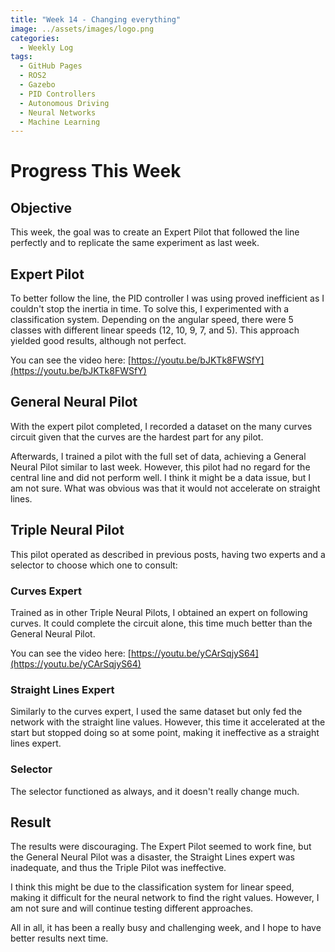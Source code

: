 ```yaml
---
title: "Week 14 - Changing everything"
image: ../assets/images/logo.png
categories:
  - Weekly Log
tags:
  - GitHub Pages
  - ROS2
  - Gazebo
  - PID Controllers
  - Autonomous Driving
  - Neural Networks
  - Machine Learning
---
```


# Progress This Week

## Objective

This week, the goal was to create an Expert Pilot that followed the line perfectly and to replicate the same experiment as last week.

## Expert Pilot

To better follow the line, the PID controller I was using proved inefficient as I couldn't stop the inertia in time. To solve this, I experimented with a classification system. Depending on the angular speed, there were 5 classes with different linear speeds (12, 10, 9, 7, and 5). This approach yielded good results, although not perfect.

You can see the video here: [https://youtu.be/bJKTk8FWSfY](https://youtu.be/bJKTk8FWSfY)

## General Neural Pilot

With the expert pilot completed, I recorded a dataset on the many curves circuit given that the curves are the hardest part for any pilot.

Afterwards, I trained a pilot with the full set of data, achieving a General Neural Pilot similar to last week. However, this pilot had no regard for the central line and did not perform well. I think it might be a data issue, but I am not sure. What was obvious was that it would not accelerate on straight lines.

## Triple Neural Pilot

This pilot operated as described in previous posts, having two experts and a selector to choose which one to consult:

### Curves Expert

Trained as in other Triple Neural Pilots, I obtained an expert on following curves. It could complete the circuit alone, this time much better than the General Neural Pilot.

You can see the video here: [https://youtu.be/yCArSqjyS64](https://youtu.be/yCArSqjyS64)

### Straight Lines Expert

Similarly to the curves expert, I used the same dataset but only fed the network with the straight line values. However, this time it accelerated at the start but stopped doing so at some point, making it ineffective as a straight lines expert.

### Selector

The selector functioned as always, and it doesn't really change much.

## Result

The results were discouraging. The Expert Pilot seemed to work fine, but the General Neural Pilot was a disaster, the Straight Lines expert was inadequate, and thus the Triple Pilot was ineffective.

I think this might be due to the classification system for linear speed, making it difficult for the neural network to find the right values. However, I am not sure and will continue testing different approaches.

All in all, it has been a really busy and challenging week, and I hope to have better results next time.
